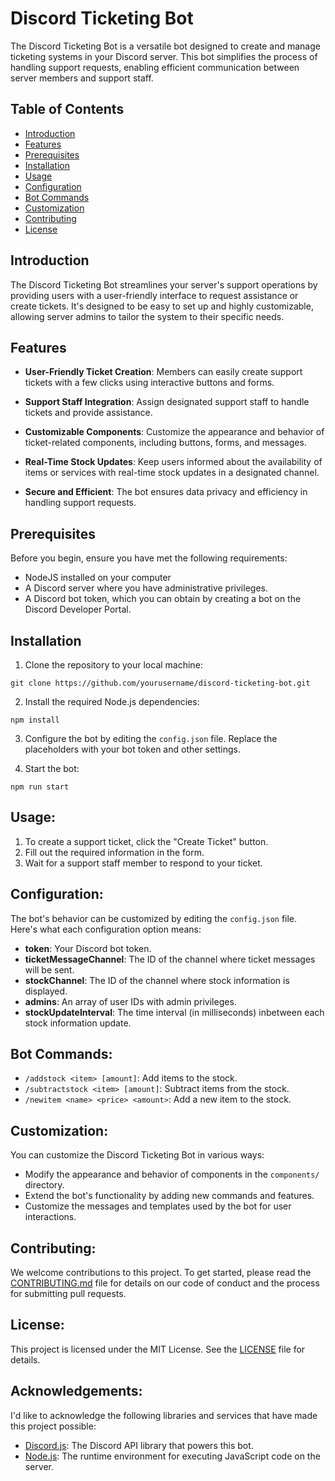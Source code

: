 # Discord Ticketing Bot

The Discord Ticketing Bot is a versatile bot designed to create and manage ticketing systems in your Discord server. This bot simplifies the process of handling support requests, enabling efficient communication between server members and support staff.


## Table of Contents
- [Introduction](#introduction)
- [Features](#features)
- [Prerequisites](#prerequisites)
- [Installation](#installation)
- [Usage](#usage)
- [Configuration](#configuration)
- [Bot Commands](#bot-commands)
- [Customization](#customization)
- [Contributing](#contributing)
- [License](#license)

## Introduction

The Discord Ticketing Bot streamlines your server's support operations by providing users with a user-friendly interface to request assistance or create tickets. It's designed to be easy to set up and highly customizable, allowing server admins to tailor the system to their specific needs.

## Features

- **User-Friendly Ticket Creation**: Members can easily create support tickets with a few clicks using interactive buttons and forms.

- **Support Staff Integration**: Assign designated support staff to handle tickets and provide assistance.

- **Customizable Components**: Customize the appearance and behavior of ticket-related components, including buttons, forms, and messages.

- **Real-Time Stock Updates**: Keep users informed about the availability of items or services with real-time stock updates in a designated channel.

- **Secure and Efficient**: The bot ensures data privacy and efficiency in handling support requests.

## Prerequisites

Before you begin, ensure you have met the following requirements:

- NodeJS installed on your computer
- A Discord server where you have administrative privileges.
- A Discord bot token, which you can obtain by creating a bot on the Discord Developer Portal.

## Installation

1. Clone the repository to your local machine:
```
git clone https://github.com/yourusername/discord-ticketing-bot.git
```

2. Install the required Node.js dependencies:
```
npm install
```

3. Configure the bot by editing the `config.json` file. Replace the placeholders with your bot token and other settings.

4. Start the bot:
```
npm run start
```

## Usage:

1. To create a support ticket, click the "Create Ticket" button.
2. Fill out the required information in the form.
3. Wait for a support staff member to respond to your ticket.

## Configuration:

The bot's behavior can be customized by editing the `config.json` file. Here's what each configuration option means:

- **token**: Your Discord bot token.
- **ticketMessageChannel**: The ID of the channel where ticket messages will be sent.
- **stockChannel**: The ID of the channel where stock information is displayed.
- **admins**: An array of user IDs with admin privileges.
- **stockUpdateInterval**: The time interval (in milliseconds) inbetween each stock information update.

## Bot Commands:

- `/addstock <item> [amount]`: Add items to the stock.
- `/subtractstock <item> [amount]`: Subtract items from the stock.
- `/newitem <name> <price> <amount>`: Add a new item to the stock.

## Customization:

You can customize the Discord Ticketing Bot in various ways:

- Modify the appearance and behavior of components in the `components/` directory.
- Extend the bot's functionality by adding new commands and features.
- Customize the messages and templates used by the bot for user interactions.

## Contributing:

We welcome contributions to this project. To get started, please read the [CONTRIBUTING.md](CONTRIBUTING.md) file for details on our code of conduct and the process for submitting pull requests.

## License:

This project is licensed under the MIT License. See the [LICENSE](LICENSE) file for details.

## Acknowledgements:

I'd like to acknowledge the following libraries and services that have made this project possible:

- [Discord.js](https://discord.js.org/): The Discord API library that powers this bot.
- [Node.js](https://nodejs.org/): The runtime environment for executing JavaScript code on the server.
